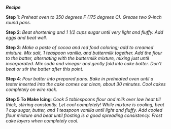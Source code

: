 ***Recipe***



**Step 1**: *Preheat oven to 350 degrees F (175 degrees C). Grease two 9-inch round pans.*

**Step 2**: *Beat shortening and 1 1/2 cups sugar until very light and fluffy. Add eggs and beat well.*

**Step 3**:  *Make a paste of cocoa and red food coloring; add to creamed mixture.*
              *Mix salt, 1 teaspoon vanilla, and buttermilk together.*
              *Add the flour to the batter, alternating with the buttermilk mixture, mixing just until incorporated.*
               *Mix soda and vinegar and gently fold into cake batter.*
               *Don't beat or stir the batter after this point.*

**Step 4**: *Pour batter into prepared pans.*
            *Bake in preheated oven until a tester inserted into the cake comes out clean, about 30 minutes.*
            *Cool cakes completely on wire rack.*

**Step 5 To Make Icing**: *Cook 5 tablespoons flour and milk over low heat till thick, stirring constantly.*
                          *Let cool completely! While mixture is cooling, beat 1 cup sugar, butter, and 1 teaspoon vanilla until light and fluffy.*
                          *Add cooled flour mixture and beat until frosting is a good spreading consistency. Frost cake layers when completely cool.*
